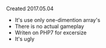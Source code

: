 Created 2017.05.04

- It's use only one-dimention array's
- There is no actual gameplay
- Writen on PHP7 for excersize
- It's ugly